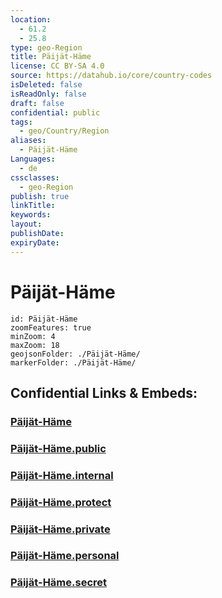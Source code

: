```yaml
---
location:
  - 61.2
  - 25.8
type: geo-Region
title: Päijät-Häme
license: CC BY-SA 4.0
source: https://datahub.io/core/country-codes
isDeleted: false
isReadOnly: false
draft: false
confidential: public
tags:
  - geo/Country/Region
aliases:
  - Päijät-Häme
Languages:
  - de
cssclasses:
  - geo-Region
publish: true
linkTitle:
keywords:
layout:
publishDate:
expiryDate:
---
```


# Päijät-Häme

```leaflet
id: Päijät-Häme
zoomFeatures: true 
minZoom: 4 
maxZoom: 18
geojsonFolder: ./Päijät-Häme/
markerFolder: ./Päijät-Häme/
```


## Confidential Links & Embeds: 

### [Päijät-Häme](/_Standards/Earth/Continent/Europe/Europe~North/Finland/Provinces~Finland/Southern_Finland/counties~Southern_Finland/Päijät-Häme.md) 

### [Päijät-Häme.public](/_public/Earth/Continent/Europe/Europe~North/Finland/Provinces~Finland/Southern_Finland/counties~Southern_Finland/Päijät-Häme.public.md) 

### [Päijät-Häme.internal](/_internal/Earth/Continent/Europe/Europe~North/Finland/Provinces~Finland/Southern_Finland/counties~Southern_Finland/Päijät-Häme.internal.md) 

### [Päijät-Häme.protect](/_protect/Earth/Continent/Europe/Europe~North/Finland/Provinces~Finland/Southern_Finland/counties~Southern_Finland/Päijät-Häme.protect.md) 

### [Päijät-Häme.private](/_private/Earth/Continent/Europe/Europe~North/Finland/Provinces~Finland/Southern_Finland/counties~Southern_Finland/Päijät-Häme.private.md) 

### [Päijät-Häme.personal](/_personal/Earth/Continent/Europe/Europe~North/Finland/Provinces~Finland/Southern_Finland/counties~Southern_Finland/Päijät-Häme.personal.md) 

### [Päijät-Häme.secret](/_secret/Earth/Continent/Europe/Europe~North/Finland/Provinces~Finland/Southern_Finland/counties~Southern_Finland/Päijät-Häme.secret.md)

